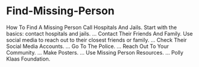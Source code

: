 # Find-Missing-Person

How To Find A Missing Person
Call Hospitals And Jails. Start with the basics: contact hospitals and jails. ...
Contact Their Friends And Family. Use social media to reach out to their closest friends or family. ...
Check Their Social Media Accounts. ...
Go To The Police. ...
Reach Out To Your Community. ...
Make Posters. ...
Use Missing Person Resources. ...
Polly Klaas Foundation.
